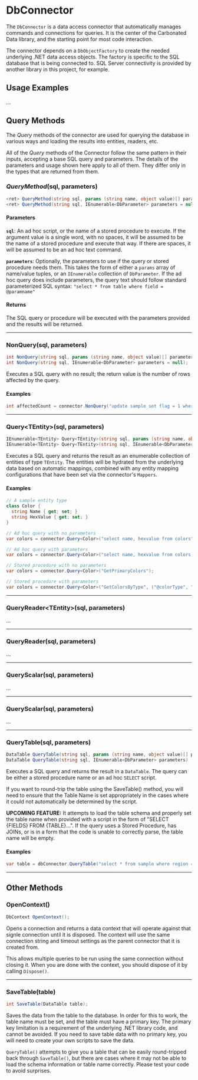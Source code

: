 # DbConnector

The `DbConnector` is a data access connector that automatically manages commands and connections for queries. It is the center of the Carbonated Data library, and the starting point for most code interaction.

The connector depends on a `DbObjectFactory` to create the needed underlying .NET data access objects. The factory is specific to the SQL database that is being connected to. SQL Server connectivity is provided by another library in this project, for example.

## Usage Examples

...


## Query Methods

The *Query* methods of the connector are used for querying the database in various ways and loading the results into entities, readers, etc.

All of the *Query* methods of the Connector follow the same pattern in their inputs, accepting a base SQL query and parameters. The details of the parameters and usage shown here apply to all of them. They differ only in the types that are returned from them.

### *QueryMethod*(sql, parameters)

```c#
<ret> QueryMethod(string sql, params (string name, object value)[] parameters);
<ret> QueryMethod(string sql, IEnumerable<DbParameter> parameters = null);
```

#### Parameters

**`sql`**: An ad hoc script, or the name of a stored procedure to execute. If the argument value is a single word, with no spaces, it will be assumed to be the name of a stored procedure and execute that way. If there are spaces, it will be assumed to be an ad hoc text command.

**`parameters`**: Optionally, the parameters to use if the query or stored procedure needs them. This takes the form of either a `params` array of name/value tuples, or an `IEnumerable` collection of `DbParameter`. If the ad hoc query does include parameters, the query text should follow standard parameterized SQL syntax: `"select * from table where field = @paramname"`

#### Returns

The SQL query or procedure will be executed with the parameters provided and the results will be returned.

--------

### NonQuery(sql, parameters)

```c#
int NonQuery(string sql, params (string name, object value)[] parameters);
int NonQuery(string sql, IEnumerable<DbParameter> parameters = null);
```

Executes a SQL query with no result; the return value is the number of rows affected by the query.

#### Examples

```c#
int affectedCount = connector.NonQuery("update sample set flag = 1 where id = @id", ("@id", 42));
```
--------

### Query\<TEntity>(sql, parameters)

```c#
IEnumerable<TEntity> Query<TEntity>(string sql, params (string name, object value)[] parameters);
IEnumerable<TEntity> Query<TEntity>(string sql, IEnumerable<DbParameter> parameters = null);
```

Executes a SQL query and returns the result as an enumerable collection of entities of type `TEntity`. The entities will be hydrated from the underlying data based on automatic mappings, combined with any entity mapping configurations that have been set via the connector's `Mappers`.

#### Examples

```c#
// A sample entity type
class Color {
  string Name { get; set; }
  string HexValue { get; set; }
}

// Ad hoc query with no parameters
var colors = connector.Query<Color>("select name, hexvalue from colors");

// Ad hoc query with parameters
var colors = connector.Query<Color>("select name, hexvalue from colors where type = @colorType", ("@colorType", "primary"));

// Stored procedure with no parameters
var colors = connector.Query<Color>("GetPrimaryColors");

// Stored procedure with parameters
var colors = connector.Query<Color>("GetColorsByType", ("@colorType", "secondary"));
```

--------

### QueryReader\<TEntity>(sql, parameters)

...

--------

### QueryReader(sql, parameters)

...

--------

### QueryScalar<TEntity>(sql, parameters)

...

--------

### QueryScalar(sql, parameters)

...

--------

### QueryTable(sql, parameters)

```c#
DataTable QueryTable(string sql, params (string name, object value)[] parameters)
DataTable QueryTable(string sql, IEnumerable<DbParameter> parameters)
```

Executes a SQL query and returns the result in a `DataTable`. The query can be either a stored procedure name or an ad hoc `SELECT` script.

If you want to round-trip the table using the SaveTable() method, you will need to ensure that the Table Name is set appropriately in the cases where it could not automatically be determined by the script.

**UPCOMING FEATURE:** It attempts to load the table schema and properly set the table name when provided with a script in the form of "SELECT {FIELDS} FROM {TABLE}...". If the query uses a Stored Procedure, has JOINs, or is in a form that the code is unable to correctly parse, the table name will be empty.

#### Examples

```c#
var table = dbConnector.QueryTable("select * from sample where region = @regionCode", ("@regionCode", 86));
```

--------

## Other Methods

### OpenContext()

```c#
DbContext OpenContext();
```

Opens a connection and returns a data context that will operate against that signle connection until it is disposed. The context will use the same connection string and timeout settings as the parent connector that it is created from.

This allows multiple queries to be run using the same connection without closing it. When you are done with the context, you should dispose of it by calling `Dispose()`.

----

### SaveTable(table)

```c#
int SaveTable(DataTable table);
```

Saves the data from the table to the database. In order for this to work, the table name must be set, and the table must have a primary key. The primary key limitation is a requirement of the underlying .NET library code, and cannot be avoided. If you need to save table data with no primary key, you will need to create your own scripts to save the data.

`QueryTable()` attempts to give you a table that can be easily round-tripped back through `SaveTable()`, but there are cases where it may not be able to load the schema information or table name correctly. Please test your code to avoid surprises.
